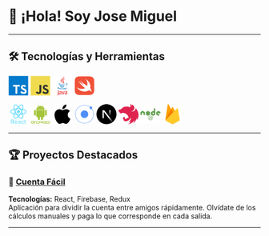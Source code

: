 # 👋 ¡Hola! Soy Jose Miguel

---

## 🛠️ Tecnologías y Herramientas

<p align="left"> 
    <img src="https://raw.githubusercontent.com/devicons/devicon/master/icons/typescript/typescript-original.svg" alt="typescript" width="40" height="40"/> 
    <img src="https://raw.githubusercontent.com/devicons/devicon/master/icons/javascript/javascript-original.svg" alt="javascript" width="40" height="40"/> 
    <img src="https://raw.githubusercontent.com/devicons/devicon/master/icons/java/java-original-wordmark.svg" alt="java" width="40" height="40"/> 
    <img src="https://raw.githubusercontent.com/devicons/devicon/master/icons/swift/swift-original.svg" alt="swif" width="40" height="40"/> 
</p>

<p align="left"> 
    <img src="https://raw.githubusercontent.com/devicons/devicon/master/icons/react/react-original-wordmark.svg" alt="react" width="40" height="40"/> 
    <img src="https://raw.githubusercontent.com/devicons/devicon/master/icons/android/android-plain-wordmark.svg" alt="android" width="40" height="40"/> 
    <img src="https://raw.githubusercontent.com/devicons/devicon/master/icons/apple/apple-original.svg" alt="ios" width="40" height="40"/> 
    <img src="https://raw.githubusercontent.com/devicons/devicon/master/icons/ionic/ionic-original.svg" alt="ionic" width="40" height="40"/> 
    <img src="https://raw.githubusercontent.com/devicons/devicon/master/icons/nextjs/nextjs-original.svg" alt="nextjs" width="40" height="40"/> 
    <img src="https://raw.githubusercontent.com/devicons/devicon/master/icons/nestjs/nestjs-original.svg" alt="nestjs" width="40" height="40"/> 
    <img src="https://raw.githubusercontent.com/devicons/devicon/master/icons/nodejs/nodejs-plain-wordmark.svg" alt="nodejs" width="40" height="40"/> 
    <img src="https://raw.githubusercontent.com/devicons/devicon/master/icons/firebase/firebase-original.svg" alt="firebase" width="40" height="40"/> 
</p>

---

## 🏆 Proyectos Destacados

### 📱 **[Cuenta Fácil](https://www.cuenta-facil.com)**  
**Tecnologías:** React, Firebase, Redux  
Aplicación para dividir la cuenta entre amigos rápidamente. Olvídate de los cálculos manuales y paga lo que corresponde en cada salida.

---
<!--
### 🎨 **[MyDesignApp](https://github.com/usuario/MyDesignApp)**  
**Tecnologías:** React, TypeScript  
Una herramienta para diseñadores que permite crear y compartir paletas de colores dinámicas.

### 🛒 **[ShopEasy](https://github.com/usuario/ShopEasy)**  
**Tecnologías:** Kotlin, Android, Firebase  
Aplicación de compras con gestión de productos, pagos en línea y seguimiento de envíos en tiempo real.



<!--
**joseduin/joseduin** is a ✨ _special_ ✨ repository because its `README.md` (this file) appears on your GitHub profile.

Here are some ideas to get you started:

- 🔭 I’m currently working on ...
- 🌱 I’m currently learning ...
- 👯 I’m looking to collaborate on ...
- 🤔 I’m looking for help with ...
- 💬 Ask me about ...
- 📫 How to reach me: ...
- 😄 Pronouns: ...
- ⚡ Fun fact: ...
-->
